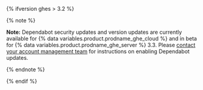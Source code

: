 {% ifversion ghes > 3.2 %}

{% note %}

**Note:** Dependabot security updates and version updates are currently available for {% data variables.product.prodname_ghe_cloud %} and in beta for {% data variables.product.prodname_ghe_server %} 3.3. Please [contact your account management team](https://enterprise.github.com/contact) for instructions on enabling Dependabot updates.

{% endnote %}

{% endif %}